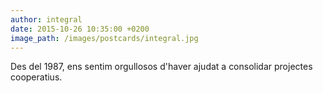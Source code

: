 ```yaml
---
author: integral
date: 2015-10-26 10:35:00 +0200
image_path: /images/postcards/integral.jpg
---
```


Des del 1987, ens sentim orgullosos d'haver ajudat a consolidar projectes cooperatius.
